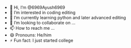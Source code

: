 - 👋 Hi, I’m @6969Ayush6969
- 👀 I’m interested in coding editing 
- 🌱 I’m currently learning python and later advanced editing
- 💞️ I’m looking to collaborate on ...
- 📫 How to reach me ...
- 😄 Pronouns: He/him
- ⚡ Fun fact: I just started college

<!---
6969Ayush6969/6969Ayush6969 is a ✨ special ✨ repository because its `README.md` (this file) appears on your GitHub profile.
You can click the Preview link to take a look at your changes.
--->
